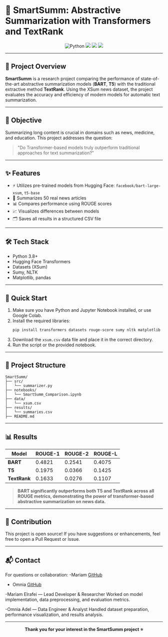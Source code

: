 # 🧾 SmartSumm: Abstractive Summarization with Transformers and TextRank

<div align="center">
  <img src="https://img.shields.io/badge/Python-3.8%2B-blue?logo=python" alt="Python">
  <img src="https://img.shields.io/badge/License-MIT-green">
  <img src="https://img.shields.io/badge/Hugging%20Face-Transformers-yellow?logo=huggingface">
  <img src="https://img.shields.io/badge/Status-Active-success">
</div>

---

## 🚀 Project Overview

**SmartSumm** is a research project comparing the performance of state-of-the-art abstractive summarization models (**BART**, **T5**) with the traditional extractive method **TextRank**. Using the XSum news dataset, the project evaluates the accuracy and efficiency of modern models for automatic text summarization.

---

## 🎯 Objective

Summarizing long content is crucial in domains such as news, medicine, and education. This project addresses the question:

> "Do Transformer-based models truly outperform traditional approaches for text summarization?"

---

## ✨ Features

- ⚡️ Utilizes pre-trained models from Hugging Face: `facebook/bart-large-xsum`, `t5-base`
- 📰 Summarizes 50 real news articles
- 📊 Compares performance using ROUGE scores
- 📈 Visualizes differences between models
- 🗂️ Saves all results in a structured CSV file

---

## 🛠️ Tech Stack

- Python 3.8+
- Hugging Face Transformers
- Datasets (XSum)
- Sumy, NLTK
- Matplotlib, pandas

---

## 🚦 Quick Start

1. Make sure you have Python and Jupyter Notebook installed, or use Google Colab.
2. Install the required libraries:
   ```bash
   pip install transformers datasets rouge-score sumy nltk matplotlib pandas
   ```
3. Download the `xsum.csv` data file and place it in the correct directory.
4. Run the script or the provided notebook.

---

## 📂 Project Structure

```
SmartSumm/
├── src/
│   └── summarizer.py
├── notebooks/
│   └── SmartSumm_Comparison.ipynb
├── data/
│   └── xsum.csv
├── results/
│   └── summaries.csv
├── README.md
```

---

## 📊 Results

| Model     | ROUGE-1 | ROUGE-2 | ROUGE-L |
|-----------|---------|---------|---------|
| **BART**      | 0.4821  | 0.2541  | 0.4075  |
| **T5**        | 0.1975  | 0.0366  | 0.1425  |
| **TextRank**  | 0.1633  | 0.0276  | 0.1107  |

> **BART significantly outperforms both T5 and TextRank across all ROUGE metrics, demonstrating the power of transformer-based abstractive summarization on news data.**

---

## 🤝 Contribution

This project is open source! If you have suggestions or enhancements, feel free to open a Pull Request or Issue.

---

## 📬 Contact

For questions or collaboration:
-Mariam [GitHub](https://github.com/Mariam-abdelfttah)
- Omnia [GitHub](https://github.com/Omnia-adel1)
  
-Mariam Elrafei — Lead Developer & Researcher
Worked on model implementation, data preprocessing, and evaluation metrics.

-Omnia Adel — Data Engineer & Analyst
Handled dataset preparation, performance visualization, and results analysis.



---

<div align="center">
  <b>Thank you for your interest in the SmartSumm project ⭐</b>
</div>
